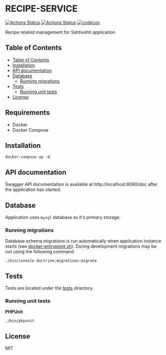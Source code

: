 # RECIPE-SERVICE

[![Actions Status](https://github.com/sahtivahti/recipe-service/workflows/CI/badge.svg)](https://github.com/sahtivahti/recipe-service/actions)
[![Actions Status](https://github.com/sahtivahti/recipe-service/workflows/Publish/badge.svg)](https://github.com/sahtivahti/recipe-service/actions)
[![codecov](https://codecov.io/gh/sahtivahti/recipe-service/branch/master/graph/badge.svg)](https://codecov.io/gh/sahtivahti/recipe-service)


Recipe related management for Sahtivahti application

## Table of Contents

* [Table of Contents](#table-of-contents)
* [Installation](#installation)
* [API documentation](#api-documentation)
* [Database](#database)
  * [Running migrations](#running-migrations)
* [Tests](#tests)
  * [Running unit tests](#running-unit-tests)
* [License](#license)

## Requirements

* Docker
* Docker Compose

## Installation

```
docker-compose up -d
```

## API documentation

Swagger API documentation is available at http://localhost:8080/doc after the application has started.

## Database

Application uses `mysql` database as it's primary storage.

### Running migrations

Database schema migrations is run automatically when application instance starts (see [docker-entrypoint.sh](./docker-entrypoint.sh)). During development migrations may be run using the following command

```
./bin/console doctrine:migrations:migrate
```

## Tests

Tests are located under the [tests](./tests) directory.

### Running unit tests

**PHPUnit**

```
./bin/phpunit
```

## License

MIT

